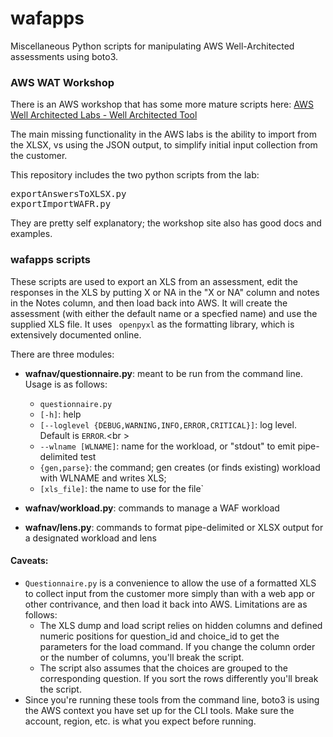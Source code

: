 # wafapps
Miscellaneous Python scripts for manipulating AWS Well-Architected assessments using boto3.

### AWS WAT Workshop

There is an AWS workshop that has some more mature scripts here: 
[AWS Well Architected Labs - Well Architected Tool](https://www.wellarchitectedlabs.com/well-architectedtool/)

The main missing functionality in the AWS labs is the ability to import from the XLSX, vs using the JSON output, to simplify initial input collection from the customer.

This repository includes the two python scripts from the lab:
<pre>exportAnswersToXLSX.py
exportImportWAFR.py</pre>

They are pretty self explanatory; the workshop site also has good docs and examples.
### wafapps scripts
These scripts are used to export an XLS from an assessment, edit the responses in the XLS by putting X or NA in the "X or NA" column and notes in the Notes column, and then load back into AWS. It will create the assessment (with either the default name or a specfied name) and use the supplied XLS file. It uses <code> openpyxl</code> as the formatting library, which is extensively documented online.

There are three modules:

* **wafnav/questionnaire.py**: meant to be run from the command line. Usage is as follows:
    * `questionnaire.py`<br />
    * `[-h]`: help
    * `[--loglevel {DEBUG,WARNING,INFO,ERROR,CRITICAL}]`: log level. Default is `ERROR`.<br \>
    * `--wlname [WLNAME]`: name for the workload, or "stdout" to emit pipe-delimited test
    * `{gen,parse}`: the command; gen creates (or finds existing) workload with WLNAME and writes XLS;
    * `[xls_file]`: the name to use for the file`
    

* **wafnav/workload.py**: commands to manage a WAF workload
* **wafnav/lens.py**: commands to format pipe-delimited or XLSX output for a designated workload and lens

#### Caveats:
* `Questionnaire.py` is a convenience to allow the use of a formatted XLS to collect input from the customer more simply than with a web app or other contrivance, and then load it back into AWS. Limitations are as follows:
    * The XLS dump and load script relies on hidden columns and defined numeric positions for question_id and choice_id to get the parameters for the load command. If you change the column order or the number of columns, you'll break the script.
    * The script also assumes that the choices are grouped to the corresponding question. If you sort the rows differently you'll break the script.
* Since you're running these tools from the command line, boto3 is using the AWS context you have set up for the CLI tools. Make sure the account, region, etc. is what you expect before running.